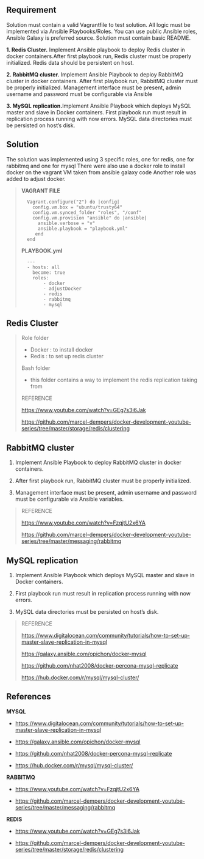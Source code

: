 
## Requirement 
Solution must contain a valid Vagrantfile to test solution. All logic must be implemented via Ansible Playbooks/Roles. You can use public Ansible roles, Ansible Galaxy is preferred source. Solution must contain basic README.

<b>1. Redis Cluster.</b> Implement Ansible playbook to deploy Redis cluster in docker containers.After first playbook run, Redis cluster must be properly initialized. Redis data should be persistent on host.

<b>2. RabbitMQ cluster.</b> Implement Ansible Playbook to deploy RabbitMQ cluster in docker containers. After first playbook run, RabbitMQ cluster must be properly initialized. Management interface must be present, admin username and password must be configurable via Ansible 

<b>3. MySQL replication.</b>Implement Ansible Playbook which deploys MySQL master and slave in Docker containers. First playbook run must result in replication process running with now errors. MySQL data directories must be persisted on host’s disk.

 
## Solution
The solution was implemented using 3 specific roles, one for redis, one for rabbitmq and one for mysql
There were also use a docker role to install docker on the vagrant VM taken from ansible galaxy code 
Another role was added to adjust docker.
 

> <b>VAGRANT FILE</b>
> 
>       Vagrant.configure("2") do |config|
>         config.vm.box = "ubuntu/trusty64"
>         config.vm.synced_folder "roles", "/conf"
>         config.vm.provision "ansible" do |ansible|
>           ansible.verbose = "v"
>           ansible.playbook = "playbook.yml"
>          end
>       end
>
>
> <b>PLAYBOOK.yml</b>
>
>
>       ---
>       - hosts: all
>         become: true
>         roles: 
>             - docker
>             - adjustDocker
>             - redis
>             - rabbitmq
>             - mysql


## Redis Cluster

> 
> Role folder
> - Docker : to install docker
> - Redis : to set up redis cluster
> 
> Bash folder
> - this folder contains a way to implement the redis replication taking from
>
> REFERENCE
> 
> https://www.youtube.com/watch?v=GEg7s3i6Jak
> 
> https://github.com/marcel-dempers/docker-development-youtube-series/tree/master/storage/redis/clustering
> 
> 
> 
> 


## RabbitMQ cluster
1. Implement Ansible Playbook to deploy RabbitMQ cluster in docker containers.

2. After first playbook run, RabbitMQ cluster must be properly initialized. 

3. Management interface must be present, admin username and password must be configurable via Ansible variables.
>
> REFERENCE
>
> https://www.youtube.com/watch?v=FzqjtU2x6YA
>
> https://github.com/marcel-dempers/docker-development-youtube-series/tree/master/messaging/rabbitmq
> 
> 
> 


## MySQL replication
1. Implement Ansible Playbook which deploys MySQL master and slave in Docker containers.

2. First playbook run must result in replication process running with now errors. 

3. MySQL data directories must be persisted on host’s disk.

>
> REFERENCE
> 
> https://www.digitalocean.com/community/tutorials/how-to-set-up-master-slave-replication-in-mysql
> 
> https://galaxy.ansible.com/opichon/docker-mysql
>
> https://github.com/nhat2008/docker-percona-mysql-replicate
> 
> https://hub.docker.com/r/mysql/mysql-cluster/
> 
> 

## References


 <b>MYSQL</b>
 
 - https://www.digitalocean.com/community/tutorials/how-to-set-up-master-slave-replication-in-mysql
 
 - https://galaxy.ansible.com/opichon/docker-mysql

 - https://github.com/nhat2008/docker-percona-mysql-replicate
 
 - https://hub.docker.com/r/mysql/mysql-cluster/
 
 


 <b>RABBITMQ</b>

 - https://www.youtube.com/watch?v=FzqjtU2x6YA

 - https://github.com/marcel-dempers/docker-development-youtube-series/tree/master/messaging/rabbitmq
 
 
 


 <b>REDIS</b>
 
 - https://www.youtube.com/watch?v=GEg7s3i6Jak
 
 - https://github.com/marcel-dempers/docker-development-youtube-series/tree/master/storage/redis/clustering
 
 
 
